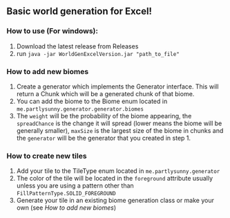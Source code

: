 ## Basic world generation for Excel!
### How to use (For windows):
1. Download the latest release from Releases
2. run `java -jar WorldGenExcelVersion.jar "path_to_file"`

### How to add new biomes
1. Create a generator which implements the Generator interface. This will return a Chunk which will be a generated chunk of that biome.
2. You can add the biome to the Biome enum located in `me.partlysunny.generator.generator.biomes`
3. The `weight` will be the probability of the biome appearing, the `spreadChance` is the change it will spread (lower means the biome will be generally smaller), `maxSize` is the largest size of the biome in chunks and the `generator` will be the generator that you created in step 1.

### How to create new tiles
1. Add your tile to the TileType enum located in `me.partlysunny.generator`
2. The color of the tile will be located in the `foreground` attribute usually unless you are using a pattern other than `FillPatternType.SOLID_FOREGROUND`
3. Generate your tile in an existing biome generation class or make your own (see *How to add new biomes*)